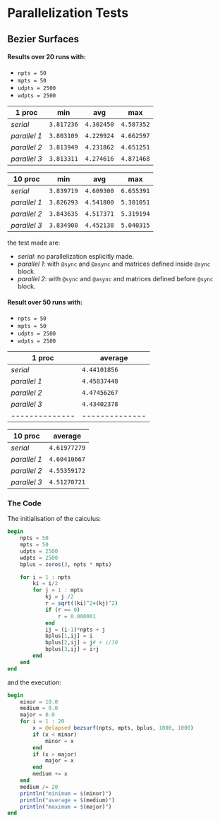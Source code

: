 # Parallelization Tests

## Bezier Surfaces

#### Results over 20 runs with:
 - `npts = 50`
 - `mpts = 50`
 - `udpts = 2500`
 - `wdpts = 2500`


  **1 proc**  |   **min**  |   **avg**  |   **max**
--------------|------------|------------|------------
   *serial*   | `3.817236` | `4.302450` | `4.587352`
 *parallel 1* | `3.803109` | `4.229924` | `4.662597`
 *parallel 2* | `3.813949` | `4.231862` | `4.651251`
 *parallel 3* | `3.813311` | `4.274616` | `4.871468`

  **10 proc** |   **min**  |   **avg**  |   **max**
--------------|------------|------------|------------
   *serial*   | `3.839719` | `4.609300` | `6.655391`
 *parallel 1* | `3.826293` | `4.541800` | `5.381051`
 *parallel 2* | `3.843635` | `4.517371` | `5.319194`
 *parallel 3* | `3.834900` | `4.452138` | `5.040315`

the test made are:
 - *serial*: no parallelization esplicitly made.
 - *parallel 1*: with `@sync` and `@async` and matrices defined inside `@sync` block.
 - *parallel 2*: with `@sync` and `@async` and matrices defined before `@sync` block.

#### Result over 50 runs with:
 - `npts = 50`
 - `mpts = 50`
 - `udpts = 2500`
 - `wdpts = 2500`

  **1 proc**  |  **average** 
--------------|--------------
   *serial*   | `4.44101856`
 *parallel 1* | `4.45837448`
 *parallel 2* | `4.47456267`
 *parallel 3* | `4.43402378`
--------------|--------------


 **10 proc**  |  **average** 
--------------|--------------
   *serial*   | `4.61977279`
 *parallel 1* | `4.60410667`
 *parallel 2* | `4.55359172`
 *parallel 3* | `4.51270721`

### The Code

The initialisation of the calculus:
```julia
begin
    npts = 50
    mpts = 50
    udpts = 2500
    wdpts = 2500
    bplus = zeros(3, npts * mpts)

    for i = 1 : npts
        ki = i/2
        for j = 1 : mpts
            kj = j /2
            r = sqrt((ki)^2+(kj)^2)
            if (r == 0)
                r = 0.000001
            end
            ij = (i-1)*npts + j
            bplus[1,ij] = i
            bplus[2,ij] = j# + i/10
            bplus[3,ij] = i+j
        end
    end
end
```

and the execution:
```julia
begin
	minor = 10.0
	medium = 0.0 
	major = 0.0
	for i = 1 : 20
	    x = @elapsed bezsurf(npts, mpts, bplus, 1000, 1000)
	    if (x < minor)
	        minor = x
	    end
	    if (x > major)
	        major = x
	    end
	    medium += x
	end
	medium /= 20
	println("minimum = $(minor)")
	println("average = $(medium)")
	println("maximum = $(major)")
end
```